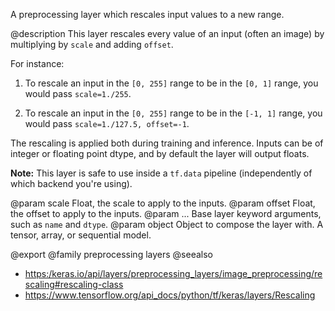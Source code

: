 A preprocessing layer which rescales input values to a new range.

@description
This layer rescales every value of an input (often an image) by multiplying
by `scale` and adding `offset`.

For instance:

1. To rescale an input in the `[0, 255]` range
to be in the `[0, 1]` range, you would pass `scale=1./255`.

2. To rescale an input in the `[0, 255]` range to be in the `[-1, 1]` range,
you would pass `scale=1./127.5, offset=-1`.

The rescaling is applied both during training and inference. Inputs can be
of integer or floating point dtype, and by default the layer will output
floats.

**Note:** This layer is safe to use inside a `tf.data` pipeline
(independently of which backend you're using).

@param scale Float, the scale to apply to the inputs.
@param offset Float, the offset to apply to the inputs.
@param ... Base layer keyword arguments, such as `name` and `dtype`.
@param object Object to compose the layer with. A tensor, array, or sequential model.

@export
@family preprocessing layers
@seealso
+ <https:/keras.io/api/layers/preprocessing_layers/image_preprocessing/rescaling#rescaling-class>
+ <https://www.tensorflow.org/api_docs/python/tf/keras/layers/Rescaling>
